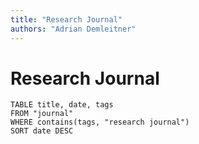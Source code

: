 ```yaml
---
title: "Research Journal"
authors: "Adrian Demleitner"
---
```

# Research Journal

```dataview
TABLE title, date, tags
FROM "journal"
WHERE contains(tags, "research journal")
SORT date DESC
```

